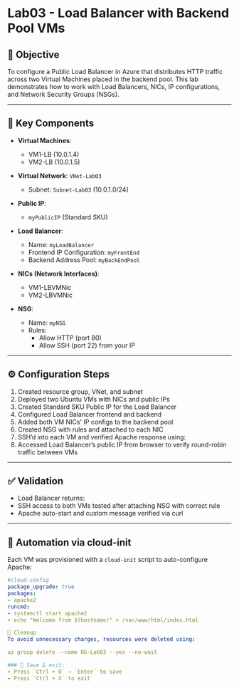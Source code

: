 
# Lab03 - Load Balancer with Backend Pool VMs

## 🎯 Objective  
To configure a Public Load Balancer in Azure that distributes HTTP traffic across two Virtual Machines placed in the backend pool. This lab demonstrates how to work with Load Balancers, NICs, IP configurations, and Network Security Groups (NSGs).

---

## 🧱 Key Components  

- **Virtual Machines**:  
  - VM1-LB (10.0.1.4)  
  - VM2-LB (10.0.1.5)

- **Virtual Network**: `VNet-Lab03`  
  - Subnet: `Subnet-Lab03` (10.0.1.0/24)

- **Public IP**:  
  - `myPublicIP` (Standard SKU)  

- **Load Balancer**:  
  - Name: `myLoadBalancer`  
  - Frontend IP Configuration: `myFrontEnd`  
  - Backend Address Pool: `myBackEndPool`

- **NICs (Network Interfaces)**:  
  - VM1-LBVMNic  
  - VM2-LBVMNic  

- **NSG**:  
  - Name: `myNSG`  
  - Rules:  
    - Allow HTTP (port 80)  
    - Allow SSH (port 22) from your IP  

---

## ⚙️ Configuration Steps

1. Created resource group, VNet, and subnet
2. Deployed two Ubuntu VMs with NICs and public IPs
3. Created Standard SKU Public IP for the Load Balancer
4. Configured Load Balancer frontend and backend
5. Added both VM NICs' IP configs to the backend pool
6. Created NSG with rules and attached to each NIC
7. SSH’d into each VM and verified Apache response using:
8. Accessed Load Balancer’s public IP from browser to verify round-robin traffic between VMs

---

## ✅ Validation

- Load Balancer returns:
- SSH access to both VMs tested after attaching NSG with correct rule
- Apache auto-start and custom message verified via curl

---

## 🧪 Automation via cloud-init

Each VM was provisioned with a `cloud-init` script to auto-configure Apache:

```yaml
#cloud-config
package_upgrade: true
packages:
- apache2
runcmd:
- systemctl start apache2
- echo "Welcome from $(hostname)" > /var/www/html/index.html

🧼 Cleanup
To avoid unnecessary charges, resources were deleted using:

az group delete --name RG-Lab03 --yes --no-wait

### 🧵 Save & exit:
- Press `Ctrl + O` → `Enter` to save
- Press `Ctrl + X` to exit
